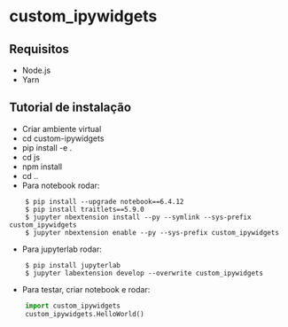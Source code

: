 # custom_ipywidgets

## Requisitos

- Node.js
- Yarn

## Tutorial de instalação

- Criar ambiente virtual
- cd custom-ipywidgets
- pip install -e .
- cd js
- npm install
- cd ..
- Para notebook rodar:
```console
    $ pip install --upgrade notebook==6.4.12
    $ pip install traitlets==5.9.0
    $ jupyter nbextension install --py --symlink --sys-prefix custom_ipywidgets
    $ jupyter nbextension enable --py --sys-prefix custom_ipywidgets
```
- Para jupyterlab rodar:
```console
    $ pip install jupyterlab
    $ jupyter labextension develop --overwrite custom_ipywidgets
```
- Para testar, criar notebook e rodar:
```python
    import custom_ipywidgets
    custom_ipywidgets.HelloWorld()